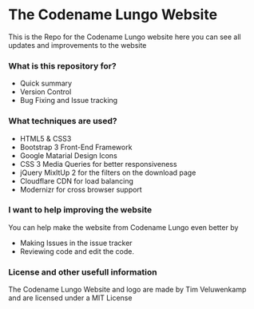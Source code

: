 # The Codename Lungo Website #

This is the Repo for the Codename Lungo website here you can see all updates and improvements to the website

### What is this repository for? ###

* Quick summary
* Version Control
* Bug Fixing and Issue tracking

### What techniques are used? ###

* HTML5 & CSS3
* Bootstrap 3 Front-End Framework
* Google Matarial Design Icons
* CSS 3 Media Queries for better responsiveness
* jQuery MixItUp 2 for the filters on the download page
* Cloudflare CDN for load balancing
* Modernizr for cross browser support  

### I want to help improving the website ###
You can help make the website from Codename Lungo even better by

* Making Issues in the issue tracker
* Reviewing code and edit the code.

### License and other usefull information ###
The Codename Lungo Website and logo are made by Tim Veluwenkamp and are licensed under a MIT License

